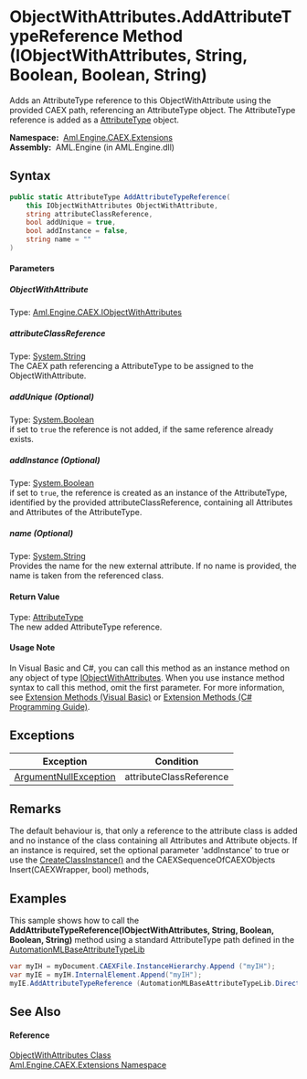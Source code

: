 ObjectWithAttributes.AddAttributeTypeReference Method (IObjectWithAttributes, String, Boolean, Boolean, String)
===============================================================================================================
Adds an AttributeType reference to this ObjectWithAttribute using the provided CAEX path, referencing an AttributeType object. The AttributeType reference is added as a [AttributeType][1] object.

  **Namespace:**  [Aml.Engine.CAEX.Extensions][2]  
  **Assembly:**  AML.Engine (in AML.Engine.dll)

Syntax
------

```csharp
public static AttributeType AddAttributeTypeReference(
	this IObjectWithAttributes ObjectWithAttribute,
	string attributeClassReference,
	bool addUnique = true,
	bool addInstance = false,
	string name = ""
)
```

#### Parameters

##### *ObjectWithAttribute*
Type: [Aml.Engine.CAEX.IObjectWithAttributes][3]  


##### *attributeClassReference*
Type: [System.String][4]  
 The CAEX path referencing a AttributeType to be assigned to the ObjectWithAttribute.

##### *addUnique* (Optional)
Type: [System.Boolean][5]  
 if set to `true` the reference is not added, if the same reference already exists.

##### *addInstance* (Optional)
Type: [System.Boolean][5]  
 if set to `true`, the reference is created as an instance of the AttributeType, identified by the provided attributeClassReference, containing all Attributes and Attributes of the AttributeType.

##### *name* (Optional)
Type: [System.String][4]  
Provides the name for the new external attribute. If no name is provided, the name is taken from the referenced class.

#### Return Value
Type: [AttributeType][1]  
 The new added AttributeType reference. 
#### Usage Note
In Visual Basic and C#, you can call this method as an instance method on any object of type [IObjectWithAttributes][3]. When you use instance method syntax to call this method, omit the first parameter. For more information, see [Extension Methods (Visual Basic)][6] or [Extension Methods (C# Programming Guide)][7].

Exceptions
----------

Exception                  | Condition               
-------------------------- | ----------------------- 
[ArgumentNullException][8] | attributeClassReference 


Remarks
-------
 The default behaviour is, that only a reference to the attribute class is added and no instance of the class containing all Attributes and Attribute objects. If an instance is required, set the optional parameter 'addInstance' to true or use the [CreateClassInstance()][9] and the CAEXSequenceOfCAEXObjects Insert(CAEXWrapper, bool) methods, 

Examples
--------
 This sample shows how to call the **AddAttributeTypeReference(IObjectWithAttributes, String, Boolean, Boolean, String)** method using a standard AttributeType path defined in the [AutomationMLBaseAttributeTypeLib][10]
```csharp
var myIH = myDocument.CAEXFile.InstanceHierarchy.Append ("myIH");
var myIE = myIH.InternalElement.Append("myIH");
myIE.AddAttributeTypeReference (AutomationMLBaseAttributeTypeLib.Direction);
```


See Also
--------

#### Reference
[ObjectWithAttributes Class][11]  
[Aml.Engine.CAEX.Extensions Namespace][2]  

[1]: ../../Aml.Engine.CAEX/AttributeType/README.md
[2]: ../README.md
[3]: ../../Aml.Engine.CAEX/IObjectWithAttributes/README.md
[4]: https://docs.microsoft.com/dotnet/api/system.string
[5]: https://docs.microsoft.com/dotnet/api/system.boolean
[6]: https://docs.microsoft.com/dotnet/visual-basic/programming-guide/language-features/procedures/extension-methods
[7]: https://docs.microsoft.com/dotnet/csharp/programming-guide/classes-and-structs/extension-methods
[8]: https://docs.microsoft.com/dotnet/api/system.argumentnullexception
[9]: ../../Aml.Engine.CAEX/InterfaceFamilyType/CreateClassInstance.md
[10]: ../../Aml.Engine.AmlObjects/AutomationMLBaseAttributeTypeLib/README.md
[11]: README.md
[12]: https://www.automationml.org
[13]: ../../icons/logoShade.png